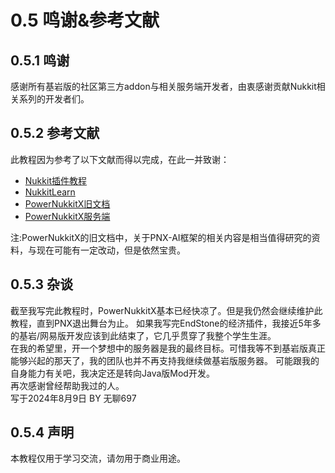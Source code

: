 # 0.5 鸣谢&参考文献
## 0.5.1 鸣谢
感谢所有基岩版的社区第三方addon与相关服务端开发者，由衷感谢贡献Nukkit相关系列的开发者们。

## 0.5.2 参考文献
此教程因为参考了以下文献而得以完成，在此一并致谢：
- [Nukkit插件教程](https://www.cnblogs.com/xtypr/p/nukkit_plugin_start_from_0.html)
- [NukkitLearn](https://github.com/Server-Founder/NukkitLearn)
- [PowerNukkitX旧文档](https://www.powernukkitx.com/)
- [PowerNukkitX服务端](https://github.com/PowerNukkitX/PowerNukkitX)

注:PowerNukkitX的旧文档中，关于PNX-AI框架的相关内容是相当值得研究的资料，与现在可能有一定改动，但是依然宝贵。

## 0.5.3 杂谈
截至我写完此教程时，PowerNukkitX基本已经快凉了。但是我仍然会继续维护此教程，直到PNX退出舞台为止。
如果我写完EndStone的经济插件，我接近5年多的基岩/网易版开发应该到此结束了，它几乎贯穿了我整个学生生涯。
<br />在我的希望里，开一个梦想中的服务器是我的最终目标。可惜我等不到基岩版真正能够兴起的那天了，我的团队也并不再支持我继续做基岩版服务器。
可能跟我的自身能力有关吧，我决定还是转向Java版Mod开发。
<br />再次感谢曾经帮助我过的人。
<br />写于2024年8月9日 BY 无聊697

## 0.5.4 声明
本教程仅用于学习交流，请勿用于商业用途。

